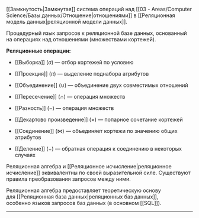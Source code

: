 [[Замкнутость|Замкнутая]] система операций над [[03 - Areas/Computer Science/Базы данных/Отношение|отношениями]] в [[Реляционная модель данных|реляционной модели данных]].

Процедурный язык запросов к реляционной базе данных, основанный на операциях над отношениями (множествами кортежей).

**Реляционные операции:**

- [[Выборка]] ($\sigma$) — отбор кортежей по условию
    
- [[Проекция]] ($\pi$) — выделение поднабора атрибутов
    
- [[Объединение]] ($\cup$) — объединение двух совместимых отношений
    
- [[Пересечение]] ($\cap$) — операция множеств
	
- [[Разность]] ($-$) — операция множеств
    
- [[Декартово произведение]] ($\times$) — попарное сочетание кортежей
    
- [[Соединение]] ($\bowtie$) — объединяет кортежи по значению общих атрибутов
    
- [[Деление]] ($\div$) — обратная операция к соединению в некоторых случаях
    

Реляционная алгебра и [[Реляционное исчисление|реляционное исчисление]] эквивалентны по своей выразительной силе. Существуют правила преобразования запросов между ними.

Реляционная алгебра предоставляет теоретическую основу для [[Реляционная база данных|реляционных баз данных]], особенно языков запросов баз данных (в основном [[SQL]]).

---